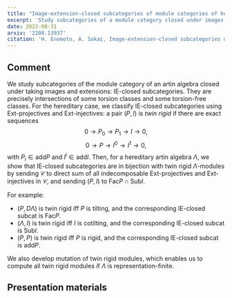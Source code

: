 ```yaml
---
title: "Image-extension-closed subcategories of module categories of hereditary algebras"
excerpt: 'Study subcategories of a module category closed under images and extensions.'
date: 2022-08-31
arxiv: '2208.13937'
citation: 'H. Enomoto, A. Sakai, Image-extension-closed subcategories of module categories of hereditary algebras, arXiv:2208.13937.'
---
```


## Comment

We study subcategories of the module category of an artin algebra closed under taking images and extensions: IE-closed subcategories. They are precisely intersections of some torsion classes and some torsion-free classes.
For the hereditary case, we classify IE-closed subcategories using Ext-projectives and Ext-injectives: a pair $(P,I)$ is *twin rigid* if there are exact sequences
$$
0 \to P_0 \to P_1 \to I \to 0,
$$
$$
0 \to P \to I^0 \to I^1 \to 0,
$$
with $P_i \in \mathsf{add} P$ and $I^i \in \mathsf{add} I$.
Then, for a hereditary artin algebra $\Lambda$, we show that IE-closed subcategories are in bijection with twin rigid $\Lambda$-modules by sending $\mathcal{C}$ to direct sum of all indecomposable Ext-projectives and Ext-injectives in $\mathcal{C}$, and sending $(P,I)$ to $\mathsf{Fac} P \cap \mathsf{Sub} I$.

For example:
- $(P, D\Lambda)$ is twin rigid iff $P$ is tilting, and the corresponding IE-closed subcat is $\mathsf{Fac} P$.
- $(\Lambda, I)$ is twin rigid iff $I$ is cotilting, and the corresponding IE-closed subcat is $\mathsf{Sub} I$.
- $(P,P)$ is twin rigid iff $P$ is rigid, and the corresponding IE-closed subcat is $\mathsf{add} P$.

We also develop mutation of twin rigid modules, which enables us to compute all twin rigid modules if $\Lambda$ is representation-finite.


## Presentation materials
